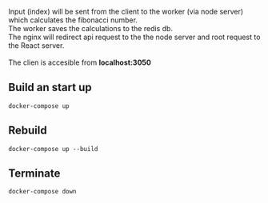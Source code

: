 Input (index) will be sent from the client to the worker (via node server) which calculates the fibonacci number.<br>
The worker saves the calculations to the redis db.<br>
The nginx will redirect api request to the the node server and root request to the React server.<br>
<br>
The clien is accesible from **localhost:3050**

## Build an start up

```
docker-compose up
```

## Rebuild

```
docker-compose up --build
```

## Terminate

```
docker-compose down
```

